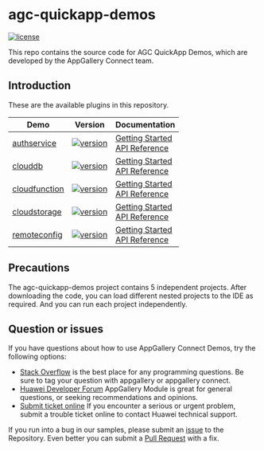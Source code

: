 # agc-quickapp-demos

[![license](https://img.shields.io/badge/license-Apache--2.0-green)](./LICENCE)

This repo contains the source code for AGC QuickApp Demos, which are developed by the AppGallery Connect team.




## Introduction

These are the available plugins in this repository.

| Demo                             | Version                                                      | Documentation                                                |
| -------------------------------- | ------------------------------------------------------------ | ------------------------------------------------------------ |
| [authservice](./auth) | [![version](https://img.shields.io/badge/Release-1.4.1-yellow)](./auth) | [Getting Started](https://developer.huawei.com/consumer/cn/doc/development/AppGallery-connect-Guides/agc-auth-introduction-0000001053732605) <br/> [API Reference](https://developer.huawei.com/consumer/cn/doc/development/AppGallery-connect-References/agc-auth-service-webapi-overview-0000001054343230) |
| [clouddb](./clouddb) | [![version](https://img.shields.io/badge/Release-1.3.3-yellow)](./clouddb) | [Getting Started](https://developer.huawei.com/consumer/cn/doc/development/AppGallery-connect-Guides/agc-clouddb-introduction-0000001054212760) <br/> [API Reference](https://developer.huawei.com/consumer/cn/doc/development/AppGallery-connect-References/clouddb-web-overview-0000001127497623) |
| [cloudfunction](./CloudFunction) | [![version](https://img.shields.io/badge/Release-1.3.1-yellow)](./CloudFunction) | [Getting Started](https://developer.huawei.com/consumer/cn/doc/development/AppGallery-connect-Guides/agc-cloudfunction-introduction-0000001059279544) <br/> [API Reference](https://developer.huawei.com/consumer/cn/doc/development/AppGallery-connect-References/overview-web-0000001059879805) |
| [cloudstorage](./cloudstorage) | [![version](https://img.shields.io/badge/Release-1.2.0-yellow)](./cloudstorage) | [Getting Started](https://developer.huawei.com/consumer/cn/doc/development/AppGallery-connect-Guides/agc-cloudstorage-introduction-0000001054847259) <br/> [API Reference](https://developer.huawei.com/consumer/cn/doc/development/AppGallery-connect-References/overview-0000001054856767) |
| [remoteconfig](./remoteconfig) | [![version](https://img.shields.io/badge/Release-1.4.1-yellow)](./remoteconfig) | [Getting Started](https://developer.huawei.com/consumer/cn/doc/development/AppGallery-connect-Guides/agc-remoteconfig-introduction-0000001055149778) <br/> [API Reference](https://developer.huawei.com/consumer/cn/doc/development/AppGallery-connect-References/web-remoteconfig-overview-0000001057829368) |

## Precautions

The agc-quickapp-demos project contains 5 independent projects. After downloading the code, you can load different nested projects to the IDE as required. And you can run each project independently.

## Question or issues

If you have questions about how to use AppGallery Connect Demos, try the following options:  

* [Stack Overflow](https://stackoverflow.com/questions/tagged/appgallery) is the best place for any programming questions. Be sure to tag your question with appgallery or appgallery connect.  
* [Huawei Developer Forum](https://forums.developer.huawei.com/forumPortal/en/home?fid=0101188387844930001) AppGallery Module is great for general questions, or seeking recommendations and opinions.
* [Submit ticket online](https://developer.huawei.com/consumer/en/support/feedback/#/) If you encounter a serious or urgent problem, submit a trouble ticket online to contact Huawei technical support.

If you run into a bug in our samples, please submit an [issue](https://github.com/AppGalleryConnect/agc-android-demos/issues) to the Repository. Even better you can submit a [Pull Request](https://github.com/AppGalleryConnect/agc-android-demos/pulls) with a fix.